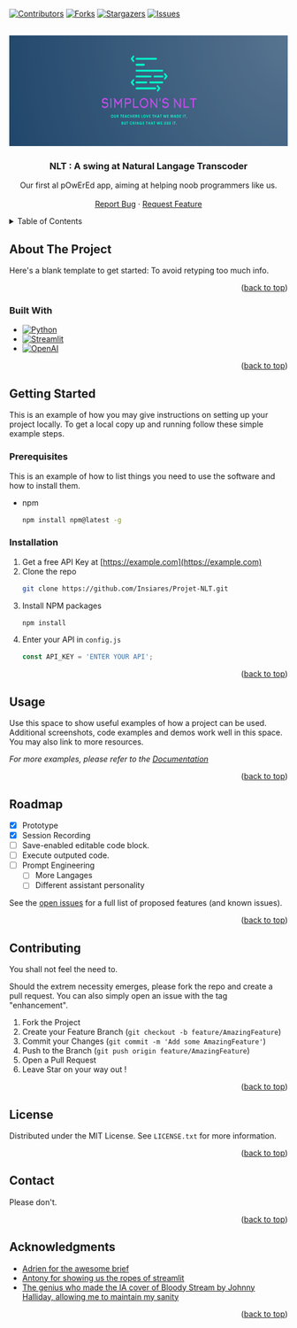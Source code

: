 <a name="readme-top"></a>



<!-- PROJECT SHIELDS -->
<!--
*** I'm using markdown "reference style" links for readability.
*** Reference links are enclosed in brackets [ ] instead of parentheses ( ).
*** See the bottom of this document for the declaration of the reference variables
*** for contributors-url, forks-url, etc. This is an optional, concise syntax you may use.
-->
[![Contributors][contributors-shield]][contributors-url]
[![Forks][forks-shield]][forks-url]
[![Stargazers][stars-shield]][stars-url]
[![Issues][issues-shield]][issues-url]




<!-- PROJECT LOGO -->
<br />
<div align="center">
  <a href="https://github.com/Insiares/Projet-NLT">
    <img src="Prototype_NLT/images/logo.png" alt="Logo"  height="200">
  </a>

<h3 align="center">NLT : A swing at Natural Langage Transcoder</h3>

  <p align="center">
    Our first aI pOwErEd app, aiming at helping noob programmers like us.
    <br />
    <br />
    <a href="https://github.com/Insiares/Projet-NLT/issues">Report Bug</a>
    ·
    <a href="https://github.com/Insiares/Projet-NLT/issues">Request Feature</a>
  </p>
</div>



<!-- TABLE OF CONTENTS -->
<details>
  <summary>Table of Contents</summary>
  <ol>
    <li>
      <a href="#about-the-project">About The Project</a>
      <ul>
        <li><a href="#built-with">Built With</a></li>
      </ul>
    </li>
    <li>
      <a href="#getting-started">Getting Started</a>
      <ul>
        <li><a href="#prerequisites">Prerequisites</a></li>
        <li><a href="#installation">Installation</a></li>
      </ul>
    </li>
    <li><a href="#usage">Usage</a></li>
    <li><a href="#roadmap">Roadmap</a></li>
    <li><a href="#contributing">Contributing</a></li>
    <li><a href="#license">License</a></li>
    <li><a href="#contact">Contact</a></li>
    <li><a href="#acknowledgments">Acknowledgments</a></li>
  </ol>
</details>



<!-- ABOUT THE PROJECT -->
## About The Project


Here's a blank template to get started: To avoid retyping too much info.

<p align="right">(<a href="#readme-top">back to top</a>)</p>



### Built With

* [![Python][Python-shield]][Python-url]
* [![Streamlit][Streamlit-shield]][Streamlit-url]
* [![OpenAI][GPT-shield]][GPT-url]


<p align="right">(<a href="#readme-top">back to top</a>)</p>



<!-- GETTING STARTED -->
## Getting Started

This is an example of how you may give instructions on setting up your project locally.
To get a local copy up and running follow these simple example steps.

### Prerequisites

This is an example of how to list things you need to use the software and how to install them.
* npm
  ```sh
  npm install npm@latest -g
  ```

### Installation

1. Get a free API Key at [https://example.com](https://example.com)
2. Clone the repo
   ```sh
   git clone https://github.com/Insiares/Projet-NLT.git
   ```
3. Install NPM packages
   ```sh
   npm install
   ```
4. Enter your API in `config.js`
   ```js
   const API_KEY = 'ENTER YOUR API';
   ```

<p align="right">(<a href="#readme-top">back to top</a>)</p>



<!-- USAGE EXAMPLES -->
## Usage

Use this space to show useful examples of how a project can be used. Additional screenshots, code examples and demos work well in this space. You may also link to more resources.

_For more examples, please refer to the [Documentation](https://example.com)_

<p align="right">(<a href="#readme-top">back to top</a>)</p>



<!-- ROADMAP -->
## Roadmap

- [x] Prototype
- [x] Session Recording
- [ ] Save-enabled editable code block.
- [ ] Execute outputed code.
- [ ] Prompt Engineering
    - [ ] More Langages
    - [ ] Different assistant personality

See the [open issues](https://github.com/Insiares/Projet-NLT/issues) for a full list of proposed features (and known issues).

<p align="right">(<a href="#readme-top">back to top</a>)</p>



<!-- CONTRIBUTING -->
## Contributing

You shall not feel the need to. 

Should the extrem necessity emerges, please fork the repo and create a pull request. You can also simply open an issue with the tag "enhancement".


1. Fork the Project
2. Create your Feature Branch (`git checkout -b feature/AmazingFeature`)
3. Commit your Changes (`git commit -m 'Add some AmazingFeature'`)
4. Push to the Branch (`git push origin feature/AmazingFeature`)
5. Open a Pull Request
6. Leave Star on your way out !

<p align="right">(<a href="#readme-top">back to top</a>)</p>



<!-- LICENSE -->
## License

Distributed under the MIT License. See `LICENSE.txt` for more information.

<p align="right">(<a href="#readme-top">back to top</a>)</p>



<!-- CONTACT -->
## Contact

Please don't.


<p align="right">(<a href="#readme-top">back to top</a>)</p>


<!-- ACKNOWLEDGMENTS -->
## Acknowledgments

* [Adrien for the awesome brief](https://github.com/dtrckd)
* [Antony for showing us the ropes of streamlit](https://github.com/DeVerMyst)
* [The genius who made the IA cover of Bloody Stream by Johnny Halliday, allowing me to maintain my sanity](https://www.youtube.com/watch?v=FIfvL6Wx3QM)

<p align="right">(<a href="#readme-top">back to top</a>)</p>



<!-- MARKDOWN LINKS & IMAGES -->
<!-- https://www.markdownguide.org/basic-syntax/#reference-style-links -->
[contributors-shield]: https://img.shields.io/github/contributors/Insiares/Projet-NLT.svg?style=for-the-badge
[contributors-url]: https://github.com/Insiares/Projet-NLT/graphs/contributors
[forks-shield]: https://img.shields.io/github/forks/Insiares/Projet-NLT.svg?style=for-the-badge
[forks-url]: https://github.com/Insiares/Projet-NLT/network/members
[stars-shield]: https://img.shields.io/github/stars/Insiares/Projet-NLT.svg?style=for-the-badge
[stars-url]: https://github.com/Insiares/Projet-NLT/stargazers
[issues-shield]: https://img.shields.io/github/issues/Insiares/Projet-NLT.svg?style=for-the-badge
[issues-url]: https://github.com/Insiares/Projet-NLT/issues
[license-shield]: https://img.shields.io/github/license/Insiares/Projet-NLT.svg?style=for-the-badge
[license-url]: https://github.com/Insiares/Projet-NLT/blob/master/LICENSE.txt
[GPT-shield]:https://img.shields.io/badge/chatGPT-74aa9c?logo=openai&logoColor=white
[GPT-url]:https://openai.com/
[linkedin-shield]: https://img.shields.io/badge/-LinkedIn-black.svg?style=for-the-badge&logo=linkedin&colorB=555
[linkedin-url]: https://linkedin.com/in/linkedin_username
[product-screenshot]: images/screenshot.png
[Next.js]: https://img.shields.io/badge/next.js-000000?style=for-the-badge&logo=nextdotjs&logoColor=white
[Next-url]: https://nextjs.org/
[React.js]: https://img.shields.io/badge/React-20232A?style=for-the-badge&logo=react&logoColor=61DAFB
[React-url]: https://reactjs.org/
[Python-shield]:https://img.shields.io/badge/python-3670A0?style=for-the-badge&logo=python&logoColor=ffdd54
[Python-url]:https://www.python.org/
[Streamlit-shield]:https://static.streamlit.io/badges/streamlit_badge_black_white.svg
[Streamlit-url]:https://streamlit.io/
[Vue.js]: https://img.shields.io/badge/Vue.js-35495E?style=for-the-badge&logo=vuedotjs&logoColor=4FC08D
[Vue-url]: https://vuejs.org/
[Angular.io]: https://img.shields.io/badge/Angular-DD0031?style=for-the-badge&logo=angular&logoColor=white
[Angular-url]: https://angular.io/
[Svelte.dev]: https://img.shields.io/badge/Svelte-4A4A55?style=for-the-badge&logo=svelte&logoColor=FF3E00
[Svelte-url]: https://svelte.dev/
[Laravel.com]: https://img.shields.io/badge/Laravel-FF2D20?style=for-the-badge&logo=laravel&logoColor=white
[Laravel-url]: https://laravel.com
[Bootstrap.com]: https://img.shields.io/badge/Bootstrap-563D7C?style=for-the-badge&logo=bootstrap&logoColor=white
[Bootstrap-url]: https://getbootstrap.com
[JQuery.com]: https://img.shields.io/badge/jQuery-0769AD?style=for-the-badge&logo=jquery&logoColor=white
[JQuery-url]: https://jquery.com 